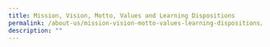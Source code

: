 ```yaml
---
title: Mission, Vision, Motto, Values and Learning Dispositions
permalink: /about-us/mission-vision-motto-values-learning-dispositions/
description: ""
---
```

